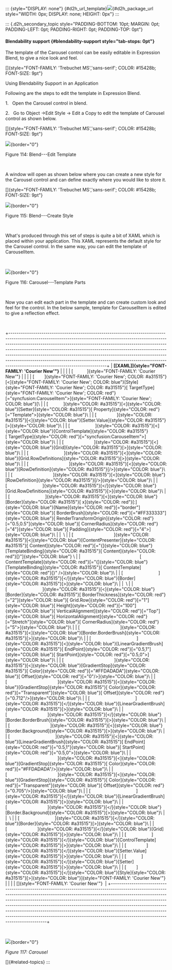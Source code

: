::: {style="DISPLAY: none"}
[](ms-xhelp:///?Id=d2h_url_template){#d2h_url_template}![](!package_url!){#d2h_package_url style="WIDTH: 0px; DISPLAY: none; HEIGHT: 0px"}
:::

::: {.d2h_secondary_topic style="PADDING-BOTTOM: 10pt; MARGIN: 0pt; PADDING-LEFT: 0pt; PADDING-RIGHT: 0pt; PADDING-TOP: 0pt"}
#### Blendability support {#blendability-support style="tab-stops: 0pt"}

The template of the Carousel control can be easily editable in Expression Blend, to give a nice look and feel.

[]{style="FONT-FAMILY: 'Trebuchet MS','sans-serif'; COLOR: #15428b; FONT-SIZE: 9pt"} 

Using Blendability Support in an Application

Following are the steps to edit the template in Expression Blend.

1.   Open the Carousel control in blend.

2.   Go to Object -\>Edit Style -\> Edit a Copy to edit the template of Carousel control as shown below.

[]{style="FONT-FAMILY: 'Trebuchet MS','sans-serif'; COLOR: #15428b; FONT-SIZE: 9pt"} 

![](ImagesExt/image30_116.png){border="0"}

Figure 114: Blend---Edit Template

 

A window will open as shown below where you can create a new style for the Carousel control and can define exactly where you would like to store it.

[]{style="FONT-FAMILY: 'Trebuchet MS','sans-serif'; COLOR: #15428b; FONT-SIZE: 9pt"} 

![](ImagesExt/image30_117.png){border="0"}

Figure 115: Blend---Create Style

 

What's produced through this set of steps is quite a bit of XAML which is placed within your application. This XAML represents the default style for the Carousel control. In the same way, you can edit the template of CarouselItem.

 

![](ImagesExt/image30_118.png){border="0"}

Figure 116: Carousel---Template Parts

 

Now you can edit each part in the template and can create custom look and feel for the control. In the below sample, template for CarouselItem is edited to give a reflection effect.

 

+-----------------------------------------------------------------------------------------------------------------------------------------------------------------------------------------------------------------------------------------------------------------------------------------------------------------------------------------------------------------------------------------------------------------------------------------------------------------------------------------------------------------------------------+
| **[\[XAML\]]{style="FONT-FAMILY: 'Courier New'"}**                                                                                                                                                                                                                                                                                                                                                                                                                                                                                |
|                                                                                                                                                                                                                                                                                                                                                                                                                                                                                                                                   |
| [           ]{style="FONT-FAMILY: 'Courier New'"}                                                                                                                                                                                                                                                                                                                                                                                                                                                                                 |
|                                                                                                                                                                                                                                                                                                                                                                                                                                                                                                                                   |
| [        ]{style="FONT-FAMILY: 'Courier New'; COLOR: #a31515"}[\<]{style="FONT-FAMILY: 'Courier New'; COLOR: blue"}[Style]{style="FONT-FAMILY: 'Courier New'; COLOR: #a31515"}[ TargetType]{style="FONT-FAMILY: 'Courier New'; COLOR: red"}[=\"syncfusion:CarouselItem\"\>]{style="FONT-FAMILY: 'Courier New'; COLOR: blue"}[\                                                                                                                                                                                                    |
| [            ]{style="COLOR: #a31515"}[\<]{style="COLOR: blue"}[Setter]{style="COLOR: #a31515"}[ Property]{style="COLOR: red"}[=\"Template\"\>]{style="COLOR: blue"}\                                                                                                                                                                                                                                                                                                                                                             |
| [                ]{style="COLOR: #a31515"}[\<]{style="COLOR: blue"}[Setter.Value]{style="COLOR: #a31515"}[\>]{style="COLOR: blue"}\                                                                                                                                                                                                                                                                                                                                                                                               |
| [                    ]{style="COLOR: #a31515"}[\<]{style="COLOR: blue"}[ControlTemplate]{style="COLOR: #a31515"}[ TargetType]{style="COLOR: red"}[=\"syncfusion:CarouselItem\"\>]{style="COLOR: blue"}\                                                                                                                                                                                                                                                                                                                           |
| [                        ]{style="COLOR: #a31515"}[\<]{style="COLOR: blue"}[Grid]{style="COLOR: #a31515"}[\>]{style="COLOR: blue"}\                                                                                                                                                                                                                                                                                                                                                                                               |
| [                            ]{style="COLOR: #a31515"}[\<]{style="COLOR: blue"}[Grid.RowDefinitions]{style="COLOR: #a31515"}[\>]{style="COLOR: blue"}\                                                                                                                                                                                                                                                                                                                                                                            |
| [                                ]{style="COLOR: #a31515"}[\<]{style="COLOR: blue"}[RowDefinition]{style="COLOR: #a31515"}[/\>]{style="COLOR: blue"}\                                                                                                                                                                                                                                                                                                                                                                             |
| [                                ]{style="COLOR: #a31515"}[\<]{style="COLOR: blue"}[RowDefinition]{style="COLOR: #a31515"}[/\>]{style="COLOR: blue"}\                                                                                                                                                                                                                                                                                                                                                                             |
| [                            ]{style="COLOR: #a31515"}[\</]{style="COLOR: blue"}[Grid.RowDefinitions]{style="COLOR: #a31515"}[\>]{style="COLOR: blue"}\                                                                                                                                                                                                                                                                                                                                                                           |
| [                            ]{style="COLOR: #a31515"}[\<]{style="COLOR: blue"}[Border]{style="COLOR: #a31515"}[ x]{style="COLOR: red"}[:]{style="COLOR: blue"}[Name]{style="COLOR: red"}[=\"border\"]{style="COLOR: blue"}[ BorderBrush]{style="COLOR: red"}[=\"#FF333333\"]{style="COLOR: blue"}[ RenderTransformOrigin]{style="COLOR: red"}[=\"0.5,0.5\"]{style="COLOR: blue"}[ CornerRadius]{style="COLOR: red"}[=\"4\"]{style="COLOR: blue"}[ Padding]{style="COLOR: red"}[=\"4\"\>]{style="COLOR: blue"}\                   |
|  \                                                                                                                                                                                                                                                                                                                                                                                                                                                                                                                                |
| [                                ]{style="COLOR: #a31515"}[\<]{style="COLOR: blue"}[ContentPresenter]{style="COLOR: #a31515"}[ Content]{style="COLOR: red"}[=\"{]{style="COLOR: blue"}[TemplateBinding]{style="COLOR: #a31515"}[ Content]{style="COLOR: red"}[}\"]{style="COLOR: blue"} \                                                                                                                                                                                                                                         |
|                                               [        ContentTemplate]{style="COLOR: red"}[=\"{]{style="COLOR: blue"}[TemplateBinding]{style="COLOR: #a31515"}[ ContentTemplate]{style="COLOR: red"}[}\" /\>]{style="COLOR: blue"}\                                                                                                                                                                                                                                                                                              |
| [                            ]{style="COLOR: #a31515"}[\</]{style="COLOR: blue"}[Border]{style="COLOR: #a31515"}[\>]{style="COLOR: blue"}\                                                                                                                                                                                                                                                                                                                                                                                        |
|  \                                                                                                                                                                                                                                                                                                                                                                                                                                                                                                                                |
| [                            ]{style="COLOR: #a31515"}[\<]{style="COLOR: blue"}[Border]{style="COLOR: #a31515"}[ BorderThickness]{style="COLOR: red"}[=\"2\"]{style="COLOR: blue"}[ Grid.Row]{style="COLOR: red"}[=\"1\"]{style="COLOR: blue"}[ Height]{style="COLOR: red"}[=\"100\"]{style="COLOR: blue"}[ VerticalAlignment]{style="COLOR: red"}[=\"Top\"]{style="COLOR: blue"}[ HorizontalAlignment]{style="COLOR: red"}[=\"Stretch\"]{style="COLOR: blue"}[ CornerRadius]{style="COLOR: red"}[=\"5\"\>]{style="COLOR: blue"}\ |
| [                                ]{style="COLOR: #a31515"}[\<]{style="COLOR: blue"}[Border.BorderBrush]{style="COLOR: #a31515"}[\>]{style="COLOR: blue"}\                                                                                                                                                                                                                                                                                                                                                                         |
| [                                    ]{style="COLOR: #a31515"}[\<]{style="COLOR: blue"}[LinearGradientBrush]{style="COLOR: #a31515"}[ EndPoint]{style="COLOR: red"}[=\"0.5,1\"]{style="COLOR: blue"}[ StartPoint]{style="COLOR: red"}[=\"0.5,0\"\>]{style="COLOR: blue"}\                                                                                                                                                                                                                                                         |
| [                                        ]{style="COLOR: #a31515"}[\<]{style="COLOR: blue"}[GradientStop]{style="COLOR: #a31515"}[ Color]{style="COLOR: red"}[=\"#FFDADADA\"]{style="COLOR: blue"}[ Offset]{style="COLOR: red"}[=\"0\"/\>]{style="COLOR: blue"}\                                                                                                                                                                                                                                                                  |
| [                                        ]{style="COLOR: #a31515"}[\<]{style="COLOR: blue"}[GradientStop]{style="COLOR: #a31515"}[ Color]{style="COLOR: red"}[=\"Transparent\"]{style="COLOR: blue"}[ Offset]{style="COLOR: red"}[=\"0.712\"/\>]{style="COLOR: blue"}\                                                                                                                                                                                                                                                            |
| [                                    ]{style="COLOR: #a31515"}[\</]{style="COLOR: blue"}[LinearGradientBrush]{style="COLOR: #a31515"}[\>]{style="COLOR: blue"}\                                                                                                                                                                                                                                                                                                                                                                   |
| [                                ]{style="COLOR: #a31515"}[\</]{style="COLOR: blue"}[Border.BorderBrush]{style="COLOR: #a31515"}[\>]{style="COLOR: blue"}\                                                                                                                                                                                                                                                                                                                                                                        |
| [                                ]{style="COLOR: #a31515"}[\<]{style="COLOR: blue"}[Border.Background]{style="COLOR: #a31515"}[\>]{style="COLOR: blue"}\                                                                                                                                                                                                                                                                                                                                                                          |
| [                                    ]{style="COLOR: #a31515"}[\<]{style="COLOR: blue"}[LinearGradientBrush]{style="COLOR: #a31515"}[ EndPoint]{style="COLOR: red"}[=\"0.5,1\"]{style="COLOR: blue"}[ StartPoint]{style="COLOR: red"}[=\"0.5,0\"\>]{style="COLOR: blue"}\                                                                                                                                                                                                                                                         |
| [                                        ]{style="COLOR: #a31515"}[\<]{style="COLOR: blue"}[GradientStop]{style="COLOR: #a31515"}[ Color]{style="COLOR: red"}[=\"#FFDADADA\"/\>]{style="COLOR: blue"}\                                                                                                                                                                                                                                                                                                                            |
| [                                        ]{style="COLOR: #a31515"}[\<]{style="COLOR: blue"}[GradientStop]{style="COLOR: #a31515"}[ Color]{style="COLOR: red"}[=\"Transparent\"]{style="COLOR: blue"}[ Offset]{style="COLOR: red"}[=\"0.705\"/\>]{style="COLOR: blue"}\                                                                                                                                                                                                                                                            |
| [                                    ]{style="COLOR: #a31515"}[\</]{style="COLOR: blue"}[LinearGradientBrush]{style="COLOR: #a31515"}[\>]{style="COLOR: blue"}\                                                                                                                                                                                                                                                                                                                                                                   |
| [                                ]{style="COLOR: #a31515"}[\</]{style="COLOR: blue"}[Border.Background]{style="COLOR: #a31515"}[\>]{style="COLOR: blue"}\                                                                                                                                                                                                                                                                                                                                                                         |
|  \                                                                                                                                                                                                                                                                                                                                                                                                                                                                                                                                |
| [                            ]{style="COLOR: #a31515"}[\</]{style="COLOR: blue"}[Border]{style="COLOR: #a31515"}[\>]{style="COLOR: blue"}\                                                                                                                                                                                                                                                                                                                                                                                        |
| [                        ]{style="COLOR: #a31515"}[\</]{style="COLOR: blue"}[Grid]{style="COLOR: #a31515"}[\>]{style="COLOR: blue"}\                                                                                                                                                                                                                                                                                                                                                                                              |
| [                    ]{style="COLOR: #a31515"}[\</]{style="COLOR: blue"}[ControlTemplate]{style="COLOR: #a31515"}[\>]{style="COLOR: blue"}\                                                                                                                                                                                                                                                                                                                                                                                       |
| [                ]{style="COLOR: #a31515"}[\</]{style="COLOR: blue"}[Setter.Value]{style="COLOR: #a31515"}[\>]{style="COLOR: blue"}\                                                                                                                                                                                                                                                                                                                                                                                              |
| [            ]{style="COLOR: #a31515"}[\</]{style="COLOR: blue"}[Setter]{style="COLOR: #a31515"}[\>]{style="COLOR: blue"}\                                                                                                                                                                                                                                                                                                                                                                                                        |
| [        ]{style="COLOR: #a31515"}[\</]{style="COLOR: blue"}[Style]{style="COLOR: #a31515"}[\>]{style="COLOR: blue"}]{style="FONT-FAMILY: 'Courier New'"}                                                                                                                                                                                                                                                                                                                                                                         |
|                                                                                                                                                                                                                                                                                                                                                                                                                                                                                                                                   |
| []{style="FONT-FAMILY: 'Courier New'"}                                                                                                                                                                                                                                                                                                                                                                                                                                                                                            |
+-----------------------------------------------------------------------------------------------------------------------------------------------------------------------------------------------------------------------------------------------------------------------------------------------------------------------------------------------------------------------------------------------------------------------------------------------------------------------------------------------------------------------------------+

 

![](ImagesExt/image30_119.png){border="0"}

*Figure* *117: Carousel*

[]{#related-topics}
:::
